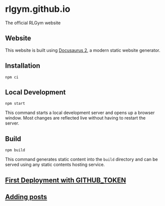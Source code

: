 # rlgym.github.io

The official RLGym website

## Website

This website is built using [Docusaurus 2](https://docusaurus.io/), a modern static website generator.

## Installation

```shell
npm ci
```

## Local Development

```shell
npm start
```

This command starts a local development server and opens up a browser window. Most changes are reflected live without having to restart the server.

## Build

```shell
npm build
```

This command generates static content into the `build` directory and can be served using any static contents hosting service.

## [First Deployment with GITHUB_TOKEN](https://github.com/marketplace/actions/github-pages-action#%EF%B8%8F-first-deployment-with-github_token)

## [Adding posts](https://docusaurus.io/docs/blog#adding-posts)
